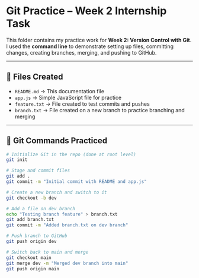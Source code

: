 # Git Practice – Week 2 Internship Task

This folder contains my practice work for **Week 2: Version Control with Git**.  
I used the **command line** to demonstrate setting up files, committing changes, creating branches, merging, and pushing to GitHub.

---

## 🔹 Files Created

- `README.md` → This documentation file
- `app.js` → Simple JavaScript file for practice
- `feature.txt` → File created to test commits and pushes
- `branch.txt` → File created on a new branch to practice branching and merging

---

## 🔹 Git Commands Practiced

```bash
# Initialize Git in the repo (done at root level)
git init

# Stage and commit files
git add .
git commit -m "Initial commit with README and app.js"

# Create a new branch and switch to it
git checkout -b dev

# Add a file on dev branch
echo "Testing branch feature" > branch.txt
git add branch.txt
git commit -m "Added branch.txt on dev branch"

# Push branch to GitHub
git push origin dev

# Switch back to main and merge
git checkout main
git merge dev -m "Merged dev branch into main"
git push origin main
```
